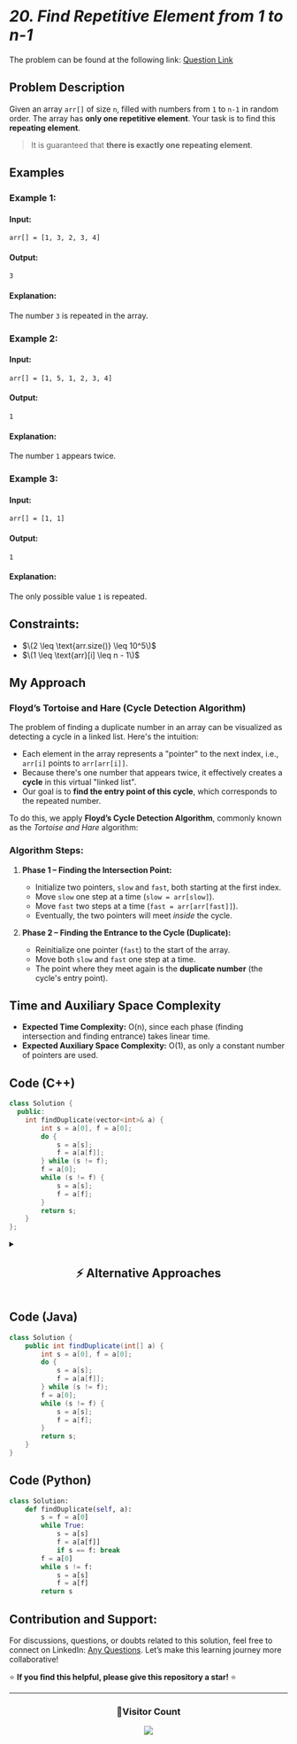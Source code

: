 # *20. Find Repetitive Element from 1 to n-1*

The problem can be found at the following link: [Question Link](https://www.geeksforgeeks.org/problems/find-repetitive-element-from-1-to-n-1/1)


## **Problem Description**

Given an array `arr[]` of size `n`, filled with numbers from `1` to `n-1` in random order. The array has **only one repetitive element**. Your task is to find this **repeating element**.

> It is guaranteed that **there is exactly one repeating element**.


## **Examples**

### **Example 1:**

#### **Input:**
```
arr[] = [1, 3, 2, 3, 4]
```

#### **Output:**
```
3
```

#### **Explanation:**
The number `3` is repeated in the array.


### **Example 2:**

#### **Input:**
```
arr[] = [1, 5, 1, 2, 3, 4]
```

#### **Output:**
```
1
```

#### **Explanation:**
The number `1` appears twice.


### **Example 3:**

#### **Input:**
```
arr[] = [1, 1]
```

#### **Output:**
```
1
```

#### **Explanation:**
The only possible value `1` is repeated.


## **Constraints:**

- $\(2 \leq \text{arr.size()} \leq 10^5\)$
- $\(1 \leq \text{arr}[i] \leq n - 1\)$


## **My Approach**

### **Floyd’s Tortoise and Hare (Cycle Detection Algorithm)**

The problem of finding a duplicate number in an array can be visualized as detecting a cycle in a linked list. Here's the intuition:

- Each element in the array represents a "pointer" to the next index, i.e., `arr[i]` points to `arr[arr[i]]`.
- Because there's one number that appears twice, it effectively creates a **cycle** in this virtual "linked list".
- Our goal is to **find the entry point of this cycle**, which corresponds to the repeated number.

To do this, we apply **Floyd’s Cycle Detection Algorithm**, commonly known as the *Tortoise and Hare* algorithm:

### **Algorithm Steps:**

1. **Phase 1 – Finding the Intersection Point:**
   - Initialize two pointers, `slow` and `fast`, both starting at the first index.
   - Move `slow` one step at a time (`slow = arr[slow]`).
   - Move `fast` two steps at a time (`fast = arr[arr[fast]]`).
   - Eventually, the two pointers will meet *inside* the cycle.

2. **Phase 2 – Finding the Entrance to the Cycle (Duplicate):**
   - Reinitialize one pointer (`fast`) to the start of the array.
   - Move both `slow` and `fast` one step at a time.
   - The point where they meet again is the **duplicate number** (the cycle's entry point).


## **Time and Auxiliary Space Complexity**

- **Expected Time Complexity:** O(n), since each phase (finding intersection and finding entrance) takes linear time.
- **Expected Auxiliary Space Complexity:** O(1), as only a constant number of pointers are used.


## **Code (C++)**

```cpp
class Solution {
  public:
    int findDuplicate(vector<int>& a) {
        int s = a[0], f = a[0];
        do { 
            s = a[s];
            f = a[a[f]];
        } while (s != f);
        f = a[0];
        while (s != f) { 
            s = a[s];
            f = a[f];
        }
        return s;
    }
};
```


<details>
<summary><h2 align="center">⚡ Alternative Approaches</h2></summary>

## 📊 **2️⃣ Negative Marking**

### **Algorithm Steps:**
1. Iterate through the array.
2. For each value, treat its absolute as an index and negate the number at that index.
3. If the number is already negative, it means we've seen it before → duplicate.

```cpp
class Solution {
  public:
    int findDuplicate(vector<int>& a) {
        for (int i = 0; i < a.size(); i++) {
            int idx = abs(a[i]);
            if (a[idx] < 0) return idx;
            a[idx] = -a[idx];
        }
        return -1;
    }
};
```

#### 📝 **Complexity Analysis:**
- **Time Complexity:** `O(n)`
- **Space Complexity:** `O(1)` (in-place)

> #### ⚠️ **Note:** Modifies the array.


## 📊 **3️⃣ HashSet**

### **Algorithm Steps:**
1. Maintain a set to track seen numbers.
2. On encountering a number already in set → duplicate.

```cpp
class Solution {
  public:
    int findDuplicate(vector<int>& a) {
        unordered_set<int> s;
        for (int x : a)
            if (!s.insert(x).second) return x;
        return -1;
    }
};
```

#### 📝 **Complexity Analysis:**
- **Time Complexity:** `O(n)`
- **Space Complexity:** `O(n)`

#### ✅ **Why This Approach?**
Easy to implement. Reliable for interview settings with clarity in logic.


### 🆚 **Comparison of Approaches**

| **Approach**             | ⏱️ **Time Complexity** | 🗂️ **Space Complexity** | ✅ **Pros**                          | ⚠️ **Cons**                         |
|--------------------------|------------------------|--------------------------|--------------------------------------|-------------------------------------|
| **Floyd's Algorithm**    | 🟢 `O(n)`              | 🟢 `O(1)`                 | Most efficient, no extra space       | Tricky to understand initially      |
| **Negative Marking**     | 🟢 `O(n)`              | 🟢 `O(1)` (in-place)       | Fast and memory efficient            | Modifies input array                |
| **HashSet Method**       | 🟢 `O(n)`              | 🔴 `O(n)`                 | Simple, beginner-friendly            | Uses extra space                    |

✅ **Best Choice?**
- **No space + optimal runtime:** Use **Floyd’s Tortoise and Hare**.
- **Modifying array allowed:** Try **Negative Marking**.
- **Easy & quick prototype:** Go with **HashSet**.
</details>

## **Code (Java)**

```java
class Solution {
    public int findDuplicate(int[] a) {
        int s = a[0], f = a[0];
        do { 
            s = a[s]; 
            f = a[a[f]];
        } while (s != f);
        f = a[0];
        while (s != f) { 
            s = a[s];
            f = a[f];
        }
        return s;
    }
}
```

## **Code (Python)**

```python
class Solution:
    def findDuplicate(self, a):
        s = f = a[0]
        while True:
            s = a[s]
            f = a[a[f]]
            if s == f: break
        f = a[0]
        while s != f:
            s = a[s]
            f = a[f]
        return s
```

## **Contribution and Support:**

For discussions, questions, or doubts related to this solution, feel free to connect on LinkedIn: [Any Questions](https://www.linkedin.com/in/patel-hetkumar-sandipbhai-8b110525a/). Let’s make this learning journey more collaborative!

⭐ **If you find this helpful, please give this repository a star!** ⭐

---

<div align="center">
  <h3><b>📍Visitor Count</b></h3>
</div>

<p align="center">
  <img src="https://profile-counter.glitch.me/Hunterdii/count.svg" />
</p>

